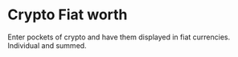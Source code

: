 Crypto Fiat worth
=================

Enter pockets of crypto and have them displayed in fiat currencies. Individual and summed.